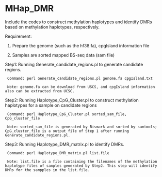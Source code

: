 # MHap_DMR
Include the codes to construct methylation haplotypes and identify DMRs based on methylation haplotypes, respectively.

Requirement:

1. Prepare the genome (such as the hf38.fa), cpgIsland information file

2. Samples are sorted mapped BS-seq data (sam file)



Step1: Running Generate_candidate_regions.pl to generate candidate regions.

     Command: perl Generate_candidate_regions.pl genome.fa cpgIsland.txt
     
     Note: genome.fa can be download from USCS, and cpgIsland information also can be extracted from UCSC.
               
Step2: Running Haplotype_CpG_Cluster.pl to construct methylation haplotypes for a sample on candidate regions
     
     Command: perl Haplotype_CpG_Cluster.pl sorted_sam_file, CpG_cluster_file
     
     Note: sorted_sam_file is generated by Bismark and sorted by samtools; CpG_cluster_file is a output file of Step 1 after running Generate_candidate_regions.pl.
      
Step3: Running Haplotype_DMR_matrix.pl to identify DMRs.
     
     Command: perl Haplotype_DMR_matrix.pl list.file
     
     Note: list.file is a file containing the filenames of the methylation haplotype files of samples generated by Step2. This step will identify DMRs for the sampples in the list.file.
